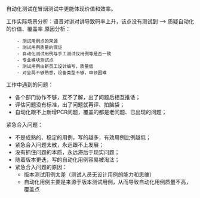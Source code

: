 自动化测试在冒烟测试中更能体现价值和效率。



工作实际场景分析：语音对讲对讲导致码率上升，该点没有测试到 --> 质疑自动化的价值、覆盖率
原因分析：

		- 测试用例点的来源
		- 测试用例质量的保证
		- 自动化测试用例与手工测试仪用例等是否一致
		- 专业模块测试点
		- 测试用例由新员工设计编写，质量低
		- 对全局不够熟悉，设备类型不够，申领困难



工作中遇到的问题：

- 各个部门协作不够，互不了解，出了问题后相互推诿；
- 评估问题没有标准，出了问题就再评、拍脑袋；
- 自动化跟不上新增PCR问题，覆盖的都是老问题、已出现的问题；



紧急合入问题：

- 不是成熟的、稳定的用例，写的越多，有效用例比例越低；
- 紧急合入问题太散，永远跟不上发展；
- 没有抓住问题的本质，永远滞后于现实问题；
- 随着版本更迭，写的自动化用例容易被淘汰；
- 紧急合入问题的原因：
  - 版本测试用例太差（测试人员无设计用例的能力和思维）
  - 自动化用例主要是来源于版本测试用例，从而导致自动化用例质量不高，覆盖点